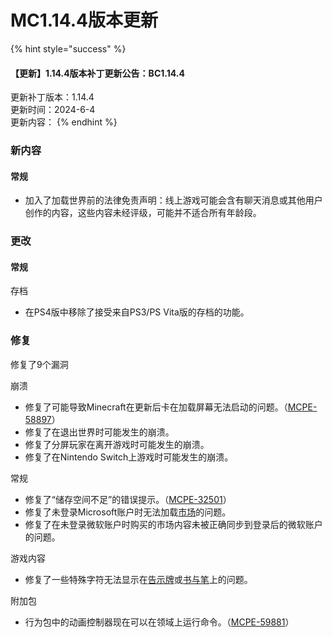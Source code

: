 # MC1.14.4版本更新

{% hint style="success" %}
#### 【更新】1.14.4版本补丁更新公告：BC1.14.4

&#x20; 更新补丁版本：1.14.4\
&#x20; 更新时间：2024-6-4\
&#x20; 更新内容：
{% endhint %}

### 新内容

#### 常规

* 加入了加载世界前的法律免责声明：线上游戏可能会含有聊天消息或其他用户创作的内容，这些内容未经评级，可能并不适合所有年龄段。

### 更改

#### 常规

存档

* 在PS4版中移除了接受来自PS3/PS Vita版的存档的功能。

### 修复

修复了9个漏洞

崩溃

* 修复了可能导致Minecraft在更新后卡在加载屏幕无法启动的问题。（[MCPE-58897](https://bugs.mojang.com/browse/MCPE-58897)）
* 修复了在退出世界时可能发生的崩溃。
* 修复了分屏玩家在离开游戏时可能发生的崩溃。
* 修复了在Nintendo Switch上游戏时可能发生的崩溃。

常规

* 修复了“储存空间不足”的错误提示。（[MCPE-32501](https://bugs.mojang.com/browse/MCPE-32501)）
* 修复了未登录Microsoft账户时无法加载[市场](https://zh.minecraft.wiki/w/%E5%B8%82%E5%9C%BA)的问题。
* 修复了在未登录微软账户时购买的市场内容未被正确同步到登录后的微软账户的问题。

游戏内容

* 修复了一些特殊字符无法显示在[告示牌](https://zh.minecraft.wiki/w/%E5%91%8A%E7%A4%BA%E7%89%8C)或[书与笔](https://zh.minecraft.wiki/w/%E4%B9%A6%E4%B8%8E%E7%AC%94)上的问题。

附加包

* 行为包中的动画控制器现在可以在领域上运行命令。（[MCPE-59881](https://bugs.mojang.com/browse/MCPE-59881)）
